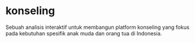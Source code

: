 # konseling
Sebuah analisis interaktif untuk membangun platform konseling yang fokus pada kebutuhan spesifik anak muda dan orang tua di Indonesia.
